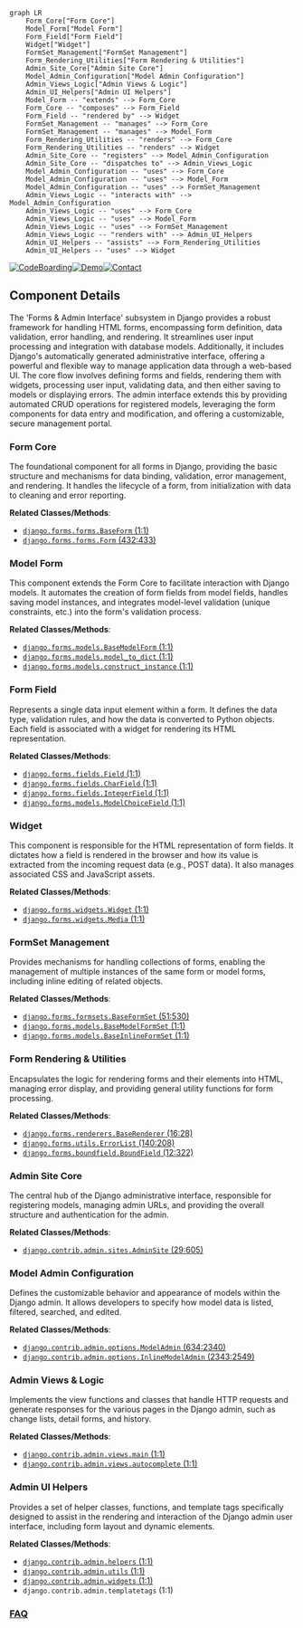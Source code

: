 ```mermaid
graph LR
    Form_Core["Form Core"]
    Model_Form["Model Form"]
    Form_Field["Form Field"]
    Widget["Widget"]
    FormSet_Management["FormSet Management"]
    Form_Rendering_Utilities["Form Rendering & Utilities"]
    Admin_Site_Core["Admin Site Core"]
    Model_Admin_Configuration["Model Admin Configuration"]
    Admin_Views_Logic["Admin Views & Logic"]
    Admin_UI_Helpers["Admin UI Helpers"]
    Model_Form -- "extends" --> Form_Core
    Form_Core -- "composes" --> Form_Field
    Form_Field -- "rendered by" --> Widget
    FormSet_Management -- "manages" --> Form_Core
    FormSet_Management -- "manages" --> Model_Form
    Form_Rendering_Utilities -- "renders" --> Form_Core
    Form_Rendering_Utilities -- "renders" --> Widget
    Admin_Site_Core -- "registers" --> Model_Admin_Configuration
    Admin_Site_Core -- "dispatches to" --> Admin_Views_Logic
    Model_Admin_Configuration -- "uses" --> Form_Core
    Model_Admin_Configuration -- "uses" --> Model_Form
    Model_Admin_Configuration -- "uses" --> FormSet_Management
    Admin_Views_Logic -- "interacts with" --> Model_Admin_Configuration
    Admin_Views_Logic -- "uses" --> Form_Core
    Admin_Views_Logic -- "uses" --> Model_Form
    Admin_Views_Logic -- "uses" --> FormSet_Management
    Admin_Views_Logic -- "renders with" --> Admin_UI_Helpers
    Admin_UI_Helpers -- "assists" --> Form_Rendering_Utilities
    Admin_UI_Helpers -- "uses" --> Widget
```
[![CodeBoarding](https://img.shields.io/badge/Generated%20by-CodeBoarding-9cf?style=flat-square)](https://github.com/CodeBoarding/GeneratedOnBoardings)[![Demo](https://img.shields.io/badge/Try%20our-Demo-blue?style=flat-square)](https://www.codeboarding.org/demo)[![Contact](https://img.shields.io/badge/Contact%20us%20-%20contact@codeboarding.org-lightgrey?style=flat-square)](mailto:contact@codeboarding.org)

## Component Details

The 'Forms & Admin Interface' subsystem in Django provides a robust framework for handling HTML forms, encompassing form definition, data validation, error handling, and rendering. It streamlines user input processing and integration with database models. Additionally, it includes Django's automatically generated administrative interface, offering a powerful and flexible way to manage application data through a web-based UI. The core flow involves defining forms and fields, rendering them with widgets, processing user input, validating data, and then either saving to models or displaying errors. The admin interface extends this by providing automated CRUD operations for registered models, leveraging the form components for data entry and modification, and offering a customizable, secure management portal.

### Form Core
The foundational component for all forms in Django, providing the basic structure and mechanisms for data binding, validation, error management, and rendering. It handles the lifecycle of a form, from initialization with data to cleaning and error reporting.


**Related Classes/Methods**:

- <a href="https://github.com/django/django/blob/master/django/forms/forms.py#L1-L1" target="_blank" rel="noopener noreferrer">`django.forms.forms.BaseForm` (1:1)</a>
- <a href="https://github.com/django/django/blob/master/django/forms/forms.py#L432-L433" target="_blank" rel="noopener noreferrer">`django.forms.forms.Form` (432:433)</a>


### Model Form
This component extends the Form Core to facilitate interaction with Django models. It automates the creation of form fields from model fields, handles saving model instances, and integrates model-level validation (unique constraints, etc.) into the form's validation process.


**Related Classes/Methods**:

- <a href="https://github.com/django/django/blob/master/django/forms/models.py#L1-L1" target="_blank" rel="noopener noreferrer">`django.forms.models.BaseModelForm` (1:1)</a>
- <a href="https://github.com/django/django/blob/master/django/forms/models.py#L1-L1" target="_blank" rel="noopener noreferrer">`django.forms.models.model_to_dict` (1:1)</a>
- <a href="https://github.com/django/django/blob/master/django/forms/models.py#L1-L1" target="_blank" rel="noopener noreferrer">`django.forms.models.construct_instance` (1:1)</a>


### Form Field
Represents a single data input element within a form. It defines the data type, validation rules, and how the data is converted to Python objects. Each field is associated with a widget for rendering its HTML representation.


**Related Classes/Methods**:

- <a href="https://github.com/django/django/blob/master/django/forms/fields.py#L1-L1" target="_blank" rel="noopener noreferrer">`django.forms.fields.Field` (1:1)</a>
- <a href="https://github.com/django/django/blob/master/django/forms/fields.py#L1-L1" target="_blank" rel="noopener noreferrer">`django.forms.fields.CharField` (1:1)</a>
- <a href="https://github.com/django/django/blob/master/django/forms/fields.py#L1-L1" target="_blank" rel="noopener noreferrer">`django.forms.fields.IntegerField` (1:1)</a>
- <a href="https://github.com/django/django/blob/master/django/forms/models.py#L1-L1" target="_blank" rel="noopener noreferrer">`django.forms.models.ModelChoiceField` (1:1)</a>


### Widget
This component is responsible for the HTML representation of form fields. It dictates how a field is rendered in the browser and how its value is extracted from the incoming request data (e.g., POST data). It also manages associated CSS and JavaScript assets.


**Related Classes/Methods**:

- <a href="https://github.com/django/django/blob/master/django/forms/widgets.py#L1-L1" target="_blank" rel="noopener noreferrer">`django.forms.widgets.Widget` (1:1)</a>
- <a href="https://github.com/django/django/blob/master/django/forms/widgets.py#L1-L1" target="_blank" rel="noopener noreferrer">`django.forms.widgets.Media` (1:1)</a>


### FormSet Management
Provides mechanisms for handling collections of forms, enabling the management of multiple instances of the same form or model forms, including inline editing of related objects.


**Related Classes/Methods**:

- <a href="https://github.com/django/django/blob/master/django/forms/formsets.py#L51-L530" target="_blank" rel="noopener noreferrer">`django.forms.formsets.BaseFormSet` (51:530)</a>
- <a href="https://github.com/django/django/blob/master/django/forms/models.py#L1-L1" target="_blank" rel="noopener noreferrer">`django.forms.models.BaseModelFormSet` (1:1)</a>
- <a href="https://github.com/django/django/blob/master/django/forms/models.py#L1-L1" target="_blank" rel="noopener noreferrer">`django.forms.models.BaseInlineFormSet` (1:1)</a>


### Form Rendering & Utilities
Encapsulates the logic for rendering forms and their elements into HTML, managing error display, and providing general utility functions for form processing.


**Related Classes/Methods**:

- <a href="https://github.com/django/django/blob/master/django/forms/renderers.py#L16-L28" target="_blank" rel="noopener noreferrer">`django.forms.renderers.BaseRenderer` (16:28)</a>
- <a href="https://github.com/django/django/blob/master/django/forms/utils.py#L140-L208" target="_blank" rel="noopener noreferrer">`django.forms.utils.ErrorList` (140:208)</a>
- <a href="https://github.com/django/django/blob/master/django/forms/boundfield.py#L12-L322" target="_blank" rel="noopener noreferrer">`django.forms.boundfield.BoundField` (12:322)</a>


### Admin Site Core
The central hub of the Django administrative interface, responsible for registering models, managing admin URLs, and providing the overall structure and authentication for the admin.


**Related Classes/Methods**:

- <a href="https://github.com/django/django/blob/master/django/contrib/admin/sites.py#L29-L605" target="_blank" rel="noopener noreferrer">`django.contrib.admin.sites.AdminSite` (29:605)</a>


### Model Admin Configuration
Defines the customizable behavior and appearance of models within the Django admin. It allows developers to specify how model data is listed, filtered, searched, and edited.


**Related Classes/Methods**:

- <a href="https://github.com/django/django/blob/master/django/contrib/admin/options.py#L634-L2340" target="_blank" rel="noopener noreferrer">`django.contrib.admin.options.ModelAdmin` (634:2340)</a>
- <a href="https://github.com/django/django/blob/master/django/contrib/admin/options.py#L2343-L2549" target="_blank" rel="noopener noreferrer">`django.contrib.admin.options.InlineModelAdmin` (2343:2549)</a>


### Admin Views & Logic
Implements the view functions and classes that handle HTTP requests and generate responses for the various pages in the Django admin, such as change lists, detail forms, and history.


**Related Classes/Methods**:

- <a href="https://github.com/django/django/blob/master/django/contrib/admin/views/main.py#L1-L1" target="_blank" rel="noopener noreferrer">`django.contrib.admin.views.main` (1:1)</a>
- <a href="https://github.com/django/django/blob/master/django/contrib/admin/views/autocomplete.py#L1-L1" target="_blank" rel="noopener noreferrer">`django.contrib.admin.views.autocomplete` (1:1)</a>


### Admin UI Helpers
Provides a set of helper classes, functions, and template tags specifically designed to assist in the rendering and interaction of the Django admin user interface, including form layout and dynamic elements.


**Related Classes/Methods**:

- <a href="https://github.com/django/django/blob/master/django/contrib/admin/helpers.py#L1-L1" target="_blank" rel="noopener noreferrer">`django.contrib.admin.helpers` (1:1)</a>
- <a href="https://github.com/django/django/blob/master/django/contrib/admin/utils.py#L1-L1" target="_blank" rel="noopener noreferrer">`django.contrib.admin.utils` (1:1)</a>
- <a href="https://github.com/django/django/blob/master/django/contrib/admin/widgets.py#L1-L1" target="_blank" rel="noopener noreferrer">`django.contrib.admin.widgets` (1:1)</a>
- `django.contrib.admin.templatetags` (1:1)




### [FAQ](https://github.com/CodeBoarding/GeneratedOnBoardings/tree/main?tab=readme-ov-file#faq)